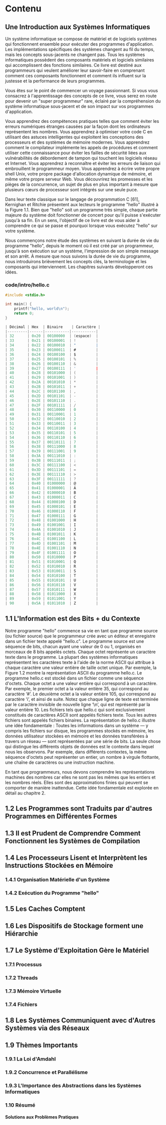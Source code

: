 # Contenu
## Une Introduction aux Systèmes Informatiques
Un système informatique se compose de matériel et de logiciels systèmes qui fonctionnent ensemble pour exécuter des programmes d'application. Les implémentations spécifiques des systèmes changent au fil du temps, mais les concepts sous-jacents ne changent pas. Tous les systèmes informatiques possèdent des composants matériels et logiciels similaires qui accomplissent des fonctions similaires. Ce livre est destiné aux programmeurs qui veulent améliorer leur savoir-faire en comprenant comment ces composants fonctionnent et comment ils influent sur la justesse et la performance de leurs programmes.

Vous êtes sur le point de commencer un voyage passionnant. Si vous vous consacrez à l'apprentissage des concepts de ce livre, vous serez en route pour devenir un "super programmeur" rare, éclairé par la compréhension du système informatique sous-jacent et de son impact sur vos programmes d'application.

Vous apprendrez des compétences pratiques telles que comment éviter les erreurs numériques étranges causées par la façon dont les ordinateurs représentent les nombres. Vous apprendrez à optimiser votre code C en utilisant des astuces intelligentes qui exploitent les conceptions des processeurs et des systèmes de mémoire modernes. Vous apprendrez comment le compilateur implémente les appels de procédures et comment utiliser cette connaissance pour éviter les failles de sécurité liées aux vulnérabilités de débordement de tampon qui touchent les logiciels réseau et Internet. Vous apprendrez à reconnaître et éviter les erreurs de liaison qui embrouillent le programmeur moyen. Vous apprendrez à écrire votre propre shell Unix, votre propre package d'allocation dynamique de mémoire, et même votre propre serveur Web. Vous découvrirez les promesses et les pièges de la concurrence, un sujet de plus en plus important à mesure que plusieurs cœurs de processeur sont intégrés sur une seule puce.

Dans leur texte classique sur le langage de programmation C [61], Kernighan et Ritchie présentent aux lecteurs le programme "hello" illustré à la Figure 1.1. Bien que "hello" soit un programme très simple, chaque partie majeure du système doit fonctionner de concert pour qu'il puisse s'exécuter jusqu'à sa fin. En un sens, l'objectif de ce livre est de vous aider à comprendre ce qui se passe et pourquoi lorsque vous exécutez "hello" sur votre système.

Nous commençons notre étude des systèmes en suivant la durée de vie du programme "hello", depuis le moment où il est créé par un programmeur, jusqu'à son exécution sur un système, l'impression de son simple message et son arrêt. À mesure que nous suivons la durée de vie du programme, nous introduirons brièvement les concepts clés, la terminologie et les composants qui interviennent. Les chapitres suivants développeront ces idées.

### code/intro/hello.c
```c
#include <stdio.h>

int main() {
    printf("hello, world\n");
    return 0;
}

```
```c
| Décimal | Hex  | Binaire    | Caractère |
|---------|------|-----------|-----------|
| 32      | 0x20 | 00100000  | (espace)  |
| 33      | 0x21 | 00100001  | !         |
| 34      | 0x22 | 00100010  | "         |
| 35      | 0x23 | 00100011  | #         |
| 36      | 0x24 | 00100100  | $         |
| 37      | 0x25 | 00100101  | %         |
| 38      | 0x26 | 00100110  | &         |
| 39      | 0x27 | 00100111  | '         |
| 40      | 0x28 | 00101000  | (         |
| 41      | 0x29 | 00101001  | )         |
| 42      | 0x2A | 00101010  | *         |
| 43      | 0x2B | 00101011  | +         |
| 44      | 0x2C | 00101100  | ,         |
| 45      | 0x2D | 00101101  | -         |
| 46      | 0x2E | 00101110  | .         |
| 47      | 0x2F | 00101111  | /         |
| 48      | 0x30 | 00110000  | 0         |
| 49      | 0x31 | 00110001  | 1         |
| 50      | 0x32 | 00110010  | 2         |
| 51      | 0x33 | 00110011  | 3         |
| 52      | 0x34 | 00110100  | 4         |
| 53      | 0x35 | 00110101  | 5         |
| 54      | 0x36 | 00110110  | 6         |
| 55      | 0x37 | 00110111  | 7         |
| 56      | 0x38 | 00111000  | 8         |
| 57      | 0x39 | 00111001  | 9         |
| 58      | 0x3A | 00111010  | :         |
| 59      | 0x3B | 00111011  | ;         |
| 60      | 0x3C | 00111100  | <         |
| 61      | 0x3D | 00111101  | =         |
| 62      | 0x3E | 00111110  | >         |
| 63      | 0x3F | 00111111  | ?         |
| 64      | 0x40 | 01000000  | @         |
| 65      | 0x41 | 01000001  | A         |
| 66      | 0x42 | 01000010  | B         |
| 67      | 0x43 | 01000011  | C         |
| 68      | 0x44 | 01000100  | D         |
| 69      | 0x45 | 01000101  | E         |
| 70      | 0x46 | 01000110  | F         |
| 71      | 0x47 | 01000111  | G         |
| 72      | 0x48 | 01001000  | H         |
| 73      | 0x49 | 01001001  | I         |
| 74      | 0x4A | 01001010  | J         |
| 75      | 0x4B | 01001011  | K         |
| 76      | 0x4C | 01001100  | L         |
| 77      | 0x4D | 01001101  | M         |
| 78      | 0x4E | 01001110  | N         |
| 79      | 0x4F | 01001111  | O         |
| 80      | 0x50 | 01010000  | P         |
| 81      | 0x51 | 01010001  | Q         |
| 82      | 0x52 | 01010010  | R         |
| 83      | 0x53 | 01010011  | S         |
| 84      | 0x54 | 01010100  | T         |
| 85      | 0x55 | 01010101  | U         |
| 86      | 0x56 | 01010110  | V         |
| 87      | 0x57 | 01010111  | W         |
| 88      | 0x58 | 01011000  | X         |
| 89      | 0x59 | 01011001  | Y         |
| 90      | 0x5A | 01011010  | Z         |
```
## 1.1 L'Information est des Bits + du Contexte
Notre programme "hello" commence sa vie en tant que programme source (ou fichier source) que le programmeur crée avec un éditeur et enregistre dans un fichier texte appelé "hello.c". Le programme source est une séquence de bits, chacun ayant une valeur de 0 ou 1, organisés en morceaux de 8 bits appelés octets. Chaque octet représente un caractère texte dans le programme.
La plupart des systèmes informatiques représentent les caractères texte à l'aide de la norme ASCII qui attribue à chaque caractère une valeur entière de taille octet unique. Par exemple, la Figure 1.2 montre la représentation ASCII du programme hello.c.
Le programme hello.c est stocké dans un fichier comme une séquence d'octets. Chaque octet a une valeur entière qui correspond à un caractère. Par exemple, le premier octet a la valeur entière 35, qui correspond au caractère ‘#’. Le deuxième octet a la valeur entière 105, qui correspond au caractère ‘i’, et ainsi de suite. Notez que chaque ligne de texte est terminée par le caractère invisible de nouvelle ligne ‘\n’, qui est représenté par la valeur entière 10. Les fichiers tels que hello.c qui sont exclusivement constitués de caractères ASCII sont appelés fichiers texte. Tous les autres fichiers sont appelés fichiers binaires.
La représentation de hello.c illustre une idée fondamentale : Toutes les informations dans un système — y compris les fichiers sur disque, les programmes stockés en mémoire, les données utilisateur stockées en mémoire et les données transférées à travers un réseau — sont représentées par une série de bits. La seule chose qui distingue les différents objets de données est le contexte dans lequel nous les observons. Par exemple, dans différents contextes, la même séquence d'octets peut représenter un entier, un nombre à virgule flottante, une chaîne de caractères ou une instruction machine.

En tant que programmeurs, nous devons comprendre les représentations machines des nombres car elles ne sont pas les mêmes que les entiers et les nombres réels. Elles sont des approximations finies qui peuvent se comporter de manière inattendue. Cette idée fondamentale est explorée en détail au chapitre 2.

## 1.2 Les Programmes sont Traduits par d'autres Programmes en Différentes Formes

## 1.3 Il est Prudent de Comprendre Comment Fonctionnent les Systèmes de Compilation
## 1.4 Les Processeurs Lisent et Interprètent les Instructions Stockées en Mémoire
### 1.4.1 Organisation Matérielle d'un Système
### 1.4.2 Exécution du Programme "hello"
## 1.5 Les Caches Comptent
## 1.6 Les Dispositifs de Stockage forment une Hiérarchie
## 1.7 Le Système d'Exploitation Gère le Matériel
### 1.7.1 Processus
### 1.7.2 Threads
### 1.7.3 Mémoire Virtuelle
### 1.7.4 Fichiers
## 1.8 Les Systèmes Communiquent avec d'Autres Systèmes via des Réseaux
## 1.9 Thèmes Importants
### 1.9.1 La Loi d'Amdahl
### 1.9.2 Concurrence et Parallélisme
### 1.9.3 L'Importance des Abstractions dans les Systèmes Informatiques
### 1.10 Résumé
#### Solutions aux Problèmes Pratiques
